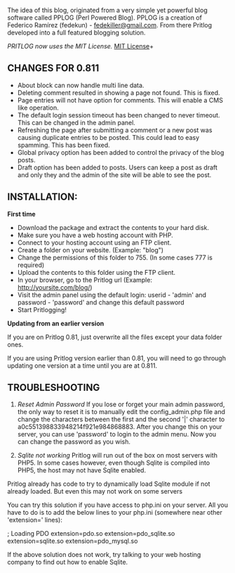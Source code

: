 The idea of this blog, originated from a very simple yet powerful blog software called PPLOG (Perl Powered Blog). PPLOG is a creation of Federico Ramírez (fedekun) - fedekiller@gmail.com. From there Pritlog developed into a full featured blogging solution.

*PRITLOG now uses the MIT License.*
[MIT License](http://www.opensource.org/licenses/mit-license.php)+

## CHANGES FOR 0.811
- About block can now handle multi line data.
- Deleting comment resulted in showing a page not found. This is fixed.
- Page entries will not have option for comments. This will enable a CMS like operation.
- The default login session timeout has been changed to never timeout. This can be changed in the admin panel.
- Refreshing the page after submitting a comment or a new post was causing duplicate entries to be posted. This could lead to easy spamming. This has been fixed.
- Global privacy option has been added to control the privacy of the blog posts.
- Draft option has been added to posts. Users can keep a post as draft and only they and the admin of the site will be able to see the post.


## INSTALLATION:

**First time**

- Download the package and extract the contents to your hard disk.
- Make sure you have a web hosting account with PHP.
- Connect to your hosting account using an FTP client.
- Create a folder on your website. (Example: "blog")
- Change the permissions of this folder to 755. (In some cases 777 is required)
- Upload the contents to this folder using the FTP client.
- In your browser, go to the Pritlog url (Example: http://yoursite.com/blog/)
- Visit the admin panel using the default login: userid - 'admin' and password - 'password' and change this default password
- Start Pritlogging!

**Updating from an earlier version**

If you are on Pritlog 0.81, just overwrite all the files except your data folder ones.

If you are using Pritlog version earlier than 0.81, you will need to go through updating one version at a time until you are at 0.811.

## TROUBLESHOOTING

1. *Reset Admin Password*
If you lose or forget your main admin password, the only way to reset it is to manually edit the config_admin.php file and change the characters between the first and the second '|' character to a0c551398833948214f921e984868883. After you change this on your server, you can use 'password' to login to the admin menu. Now you can change the password as you wish.

2. *Sqlite not working*
Pritlog will run out of the box on most servers with PHP5. In some cases however, even though Sqlite is compiled into PHP5, the host may not have Sqlite enabled.

Pritlog already has code to try to dynamically load Sqlite module if not already loaded. But even this may not work on some servers

You can try this solution if you have access to php.ini on your server. All you have to do is to add the below lines to your php.ini (somewhere near other 'extension=' lines): 

; Loading PDO 
extension=pdo.so 
extension=pdo_sqlite.so 
extension=sqlite.so 
extension=pdo_mysql.so 

If the above solution does not work, try talking to your web hosting company to find out how to enable Sqlite.